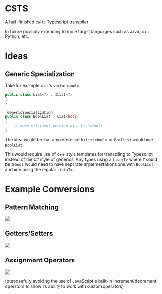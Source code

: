 # CSTS
A half-finished c# to Typescript transpiler

In future possibly extending to more target languages such as Java, c++, Python, etc.

# Ideas

## Generic Specialization

Take for example c++'s `vector<bool>`.
```csharp
public class List<T> : IList<T>
{
}

[GenericSpecialization]
public class BoolList : List<bool>
{
    // more efficient version of a List<bool>
}

```

The idea would be that any reference to `List<bool>` or `BoolList` would use `BoolList`.

This would require use of c++ style templates for transpiling to Typescript instead of the c# style of generics. Any types using a `List<T>` where `T` could be a `bool` would need to have separate implementations one with `BoolList` and one using the regular `List<T>`.

# Example Conversions

## Pattern Matching
![](https://i.imgur.com/THl6mfh.png)

## Getters/Setters
![](https://i.imgur.com/VQ9jv9h.png)

## Assignment Operators
![](https://i.imgur.com/wd9xvR4.png)

(purposefully avoiding the use of JavaScript's built-in increment/decrement operators to show its ability to work with custom operators)
